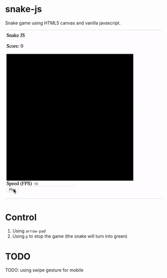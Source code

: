 # snake-js
Snake game using HTML5 canvas and vanilla javascript.

![](resource/snake.gif)

# Control
1. Using `arrow-pad`
1. Using `p` to stop the game (the snake will turn into green)


# TODO
TODO: using swipe gesture for mobile



